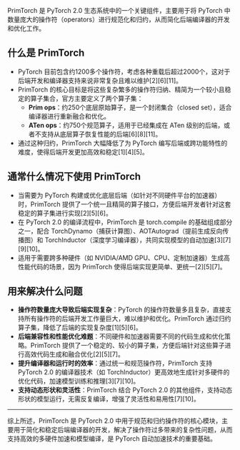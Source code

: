 PrimTorch 是 PyTorch 2.0 生态系统中的一个关键组件，主要用于将 PyTorch 中数量庞大的操作符（operators）进行规范化和归约，从而简化后端编译器的开发和优化工作。

## 什么是 PrimTorch

- PyTorch 目前包含约1200多个操作符，考虑各种重载后超过2000个，这对于后端开发和编译器支持来说非常复杂且难以维护[2][6][11]。
- PrimTorch 的核心目标是将这些复杂繁多的操作符归纳、精简为一个较小且稳定的算子集合，官方主要定义了两个算子集：
  - **Prim ops**：约250个底层原始算子，是一个封闭集合（closed set），适合编译器进行重新融合和优化。
  - **ATen ops**：约750个规范算子，适用于已经集成在 ATen 级别的后端，或者不支持从底层算子恢复性能的后端[6][8][11]。
- 通过这种归约，PrimTorch 大幅降低了为 PyTorch 编写后端或跨功能特性的难度，使得后端开发更加高效和稳定[1][4][5]。

## 通常什么情况下使用 PrimTorch

- 当需要为 PyTorch 构建或优化底层后端（如针对不同硬件平台的加速器）时，PrimTorch 提供了一个统一且精简的算子接口，方便后端开发者针对这套稳定的算子集进行实现[2][5][6]。
- 在 PyTorch 2.0 的编译流程中，PrimTorch 是 torch.compile 的基础组成部分之一，配合 TorchDynamo（捕获计算图）、AOTAutograd（提前生成反向传播图）和 TorchInductor（深度学习编译器），共同实现模型的自动加速[3][7][9][10]。
- 适用于需要跨多种硬件（如 NVIDIA/AMD GPU、CPU、定制加速器）生成高性能代码的场景，因为 PrimTorch 使得后端实现更简单、更统一[2][5][7]。

## 用来解决什么问题

- **操作符数量庞大导致后端实现复杂**：PyTorch 的操作符数量多且复杂，直接支持所有操作符的后端开发工作量巨大，难以维护和优化。PrimTorch 通过归约算子集，降低了后端的实现复杂度[1][5][6]。
- **后端兼容性和性能优化难题**：不同硬件和加速器需要不同的代码生成和优化策略。PrimTorch 提供了一个稳定的、较小的算子集，方便后端针对这些算子进行高效代码生成和融合优化[2][5][7]。
- **提升编译器和运行时的效率**：通过统一和规范操作符，PrimTorch 支持 PyTorch 2.0 的编译器技术（如 TorchInductor）更高效地生成针对多硬件的优化代码，加速模型训练和推理[3][7][10]。
- **支持动态形状和灵活性**：PrimTorch 结合 PyTorch 2.0 的其他组件，支持动态形状的模型运行，无需反复编译，增强了灵活性和易用性[7][10]。

---

综上所述，PrimTorch 是 PyTorch 2.0 中用于规范和归约操作符的核心模块，主要用于简化和稳定后端编译器的开发，解决了操作符过多带来的复杂性问题，从而支持高效的多硬件加速和模型编译，是 PyTorch 自动加速技术的重要基础。